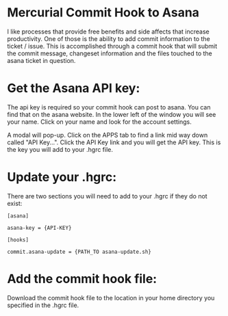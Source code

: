 Mercurial Commit Hook to Asana
===============================

I like processes that provide free benefits and side affects that increase productivity. One of those is the ability to add commit information to the ticket / issue. This is accomplished through a commit hook that will submit the commit message, changeset information and the files touched to the asana ticket in question.

# Get the Asana API key:
The api key is required so your commit hook can post to asana. You can find that on the asana website. In the lower left of the window you will see your name. Click on your name and look for the account settings.

A modal will pop-up. Click on the APPS tab to find a link mid way down called "API Key...". Click the API Key link and you will get the API key. This is the key you will add to your .hgrc file.

# Update your .hgrc:

There are two sections you will need to add to your .hgrc if they do not exist:

```
[asana]

asana-key = {API-KEY}

[hooks]

commit.asana-update = {PATH_TO asana-update.sh}
```

# Add the commit hook file:
Download the commit hook file to the location in your home directory you specified in the .hgrc file.

